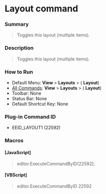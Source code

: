 # Layout command

### Summary

> Toggles this layout (multiple items).

### Description

> Toggles this layout (multiple items).

### How to Run

- Default Menu: **View** \> **Layouts** \> ( **Layout**)
- [All Commands](../tools/all_commands): **View** \> **Layouts** \> ( **Layout**)
- Toolbar: None
- Status Bar: None
- Default Shortcut Key: None

### Plug-in Command ID

- EEID\_LAYOUT1 (22592)

### Macros

#### \[JavaScript\]

> editor.ExecuteCommandByID(22592);

#### \[VBScript\]

> editor.ExecuteCommandByID 22592